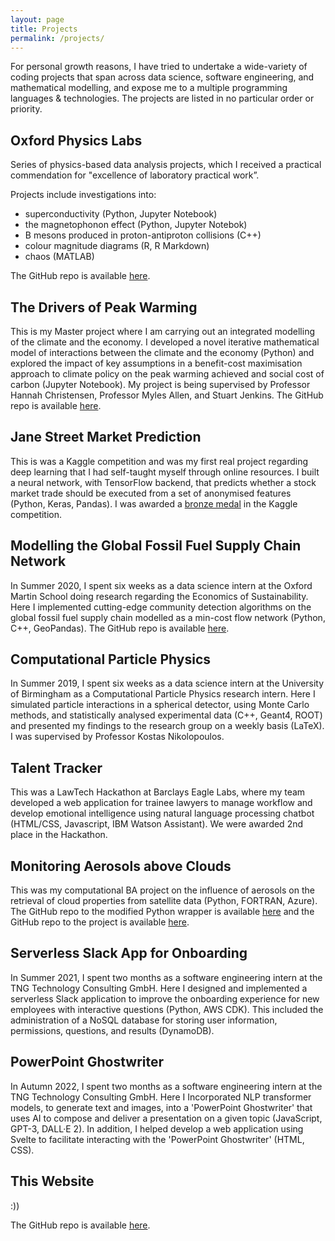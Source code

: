 ```yaml
---
layout: page
title: Projects
permalink: /projects/
---
```


For personal growth reasons, I have tried to undertake a wide-variety of coding projects that span across data science, software engineering, and mathematical modelling, and expose me to a multiple programming languages & technologies. The projects are listed in no particular order or priority.

## Oxford Physics Labs

Series of physics-based data analysis projects, which I received a practical commendation for "excellence of laboratory practical work”.

Projects include investigations into:
- superconductivity (Python, Jupyter Notebook)
- the magnetophonon effect (Python, Jupyter Notebok)
- B mesons produced in proton-antiproton collisions (C++)
- colour magnitude diagrams (R, R Markdown)
- chaos (MATLAB)

The GitHub repo is available [here](https://github.com/a5v/oxford-physics-labs).

## The Drivers of Peak Warming

This is my Master project where I am carrying out an integrated modelling of the climate and the economy. I developed a novel iterative mathematical model of interactions between the climate and the economy (Python) and explored the impact of key assumptions in a benefit-cost maximisation approach to climate policy on the peak warming achieved and social cost of carbon (Jupyter Notebook). My project is being supervised by Professor Hannah Christensen, Professor Myles Allen, and Stuart Jenkins. The GitHub repo is available [here](https://github.com/a5v/drivers-of-peak-warming).

## Jane Street Market Prediction

This is was a Kaggle competition and was my first real project regarding deep learning that I had self-taught myself through online resources. I built a neural network, with TensorFlow backend, that predicts whether a stock market trade should be executed from a set of anonymised features (Python, Keras, Pandas). I was awarded a [bronze medal](https://www.kaggle.com/maxpower742) in the Kaggle competition.

## Modelling the Global Fossil Fuel Supply Chain Network

In Summer 2020, I spent six weeks as a data science intern at the Oxford Martin School doing research regarding the Economics of Sustainability. Here I implemented cutting-edge community detection algorithms on the global fossil fuel supply chain modelled as a min-cost flow network (Python, C++, GeoPandas). The GitHub repo is available [here](https://github.com/Lkruitwagen/global-fossil-fuel-supply-chain).

## Computational Particle Physics

In Summer 2019, I spent six weeks as a data science intern at the University of Birmingham as a Computational Particle Physics research intern. Here I simulated particle interactions in a spherical detector, using Monte Carlo methods, and statistically analysed experimental data (C++, Geant4, ROOT) and presented my findings to the research group on a weekly basis (LaTeX). I was supervised by Professor Kostas Nikolopoulos.

## Talent Tracker

This was a LawTech Hackathon at Barclays Eagle Labs, where my team developed a web application for trainee lawyers to manage workflow and develop emotional intelligence using natural language processing chatbot (HTML/CSS, Javascript, IBM Watson Assistant). We were awarded 2nd place in the Hackathon.

## Monitoring Aerosols above Clouds

This was my computational BA project on the influence of aerosols on the retrieval of cloud properties from satellite data (Python, FORTRAN, Azure). The GitHub repo to the modified Python wrapper is available [here](https://github.com/a5v/pyDISORT) and the GitHub repo to the project is available [here](https://github.com/a5v/aerosols-above-clouds).

## Serverless Slack App for Onboarding

In Summer 2021, I spent two months as a software engineering intern at the TNG Technology Consulting GmbH. Here I designed and implemented a serverless Slack application to improve the onboarding experience for new employees with interactive questions (Python, AWS CDK). This included the administration of a NoSQL database for storing user information, permissions, questions, and results (DynamoDB).

## PowerPoint Ghostwriter

In Autumn 2022, I spent two months as a software engineering intern at the TNG Technology Consulting GmbH. Here I Incorporated NLP transformer models, to generate text and images, into a 'PowerPoint Ghostwriter' that uses AI to compose and deliver a presentation on a given topic (JavaScript, GPT-3, DALL·E 2). In addition, I helped develop a web application using Svelte to facilitate interacting with the 'PowerPoint Ghostwriter' (HTML, CSS).

## This Website

:))

The GitHub repo is available [here](https://github.com/a5v/personal-website).
